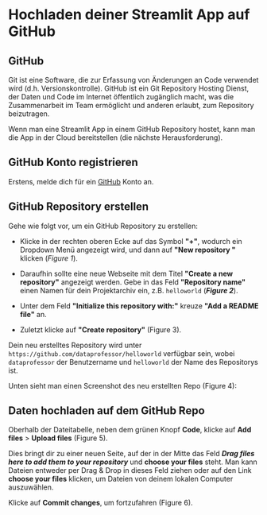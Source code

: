 # Hochladen deiner Streamlit App auf GitHub

## GitHub

Git ist eine Software, die zur Erfassung von Änderungen an Code verwendet wird (d.h. Versionskontrolle). GitHub ist ein Git Repository Hosting Dienst, der Daten und Code im Internet öffentlich zugänglich macht, was die Zusammenarbeit im Team ermöglicht und anderen erlaubt, zum Repository beizutragen.

Wenn man eine Streamlit App in einem GitHub Repository hostet, kann man die App in der Cloud bereitstellen (die nächste Herausforderung).

## GitHub Konto registrieren

Erstens, melde dich für ein [GitHub](https://github.com/) Konto an.

## GitHub Repository erstellen

Gehe wie folgt vor, um ein GitHub Repository zu erstellen:

- Klicke in der rechten oberen Ecke auf das Symbol **"+"**, wodurch ein Dropdown Menü angezeigt wird, und dann auf **"New repository "** klicken (*Figure 1*).

- Daraufhin sollte eine neue Webseite mit dem Titel **"Create a new repository"** angezeigt werden. Gebe in das Feld **"Repository name"** einen Namen für dein Projektarchiv ein, z.B. `helloworld` (***Figure 2***).

- Unter dem Feld **"Initialize this repository with:"** kreuze **"Add a README file"** an.

- Zuletzt klicke auf **"Create repository"** (Figure 3).

Dein neu erstelltes Repository wird unter `https://github.com/dataprofessor/helloworld` verfügbar sein, wobei `dataprofessor` der Benutzername und `helloworld` der Name des Repositorys ist.

Unten sieht man einen Screenshot des neu erstellten Repo (Figure 4):

## Daten hochladen auf dem GitHub Repo

Oberhalb der Dateitabelle, neben dem grünen Knopf **Code**, klicke auf **Add files** > **Upload files** (Figure 5).

Dies bringt dir zu einer neuen Seite, auf der in der Mitte das Feld ***Drag files here to add them to your repository*** und **choose your files** steht. Man kann Dateien entweder per Drag & Drop in dieses Feld ziehen oder auf den Link **choose your files** klicken, um Dateien von deinem lokalen Computer auszuwählen.

Klicke auf **Commit changes**, um fortzufahren (Figure 6).